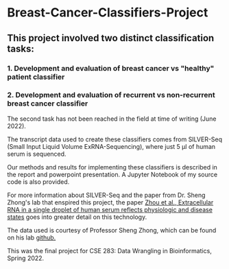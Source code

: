 # Breast-Cancer-Classifiers-Project

## This project involved two distinct classification tasks: 
### 1. Development and evaluation of breast cancer vs "healthy" patient classifier
### 2. Development and evaluation of recurrent vs non-recurrent breast cancer classifier

The second task has not been reached in the field at time of writing (June 2022). 

The transcript data used to create these classifiers comes from SILVER-Seq (Small Input Liquid Volume ExRNA-Sequencing), where just 5 µl of human serum is sequenced. 

Our methods and results for implementing these classifiers is described in the report and powerpoint presentation. A Jupyter Notebook of my source code is also provided. 

For more information about SILVER-Seq and the paper from Dr. Sheng Zhong's lab that enspired this project, the paper [Zhou et al., Extracellular RNA in a single droplet of human serum reflects physiologic and disease states](https://www.pnas.org/doi/10.1073/pnas.1908252116) goes into greater detail on this technology. 

The data used is courtesy of Professor Sheng Zhong, which can be found on his lab [github.](https://github.com/Zhong-Lab-UCSD/breast_cancer_recurrence_classifier)

This was the final project for CSE 283: Data Wrangling in Bioinformatics, Spring 2022. 
